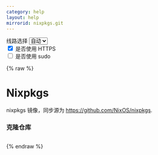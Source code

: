 ```yaml
---
category: help
layout: help
mirrorid: nixpkgs.git
---
```


<!-- 本 markdown 从 tuna/mirrorz-help-ng 自动生成，如需修改请参阅该仓库 -->

<style>.z-help tmpl { display: none }</style>

<div class="z-wrap">
    <form class="z-form z-global" onchange="form_update(null)" onsubmit="return false">
        <div>
            <label for="e0a5cecb">线路选择</label>
            <select id="e0a5cecb" name="host">
                <option selected="selected" value="{{ site.url }}">自动</option>
                <option value="{{ site.urlv4 }}">IPv4</option>
                <option value="{{ site.urlv6 }}">IPv6</option>
            </select>
        </div>
        <div>
            <input id="144d763c" name="_scheme" type="checkbox" checked>
            <label for="144d763c">是否使用 HTTPS</label>
        </div>
        <div>
            <input id="4659e7da" name="_sudo" type="checkbox">
            <label for="4659e7da">是否使用 sudo</label>
        </div>
    </form>
</div>
{% raw %}
<div class="z-help"><h1>Nixpkgs</h1>
<p>nixpkgs 镜像，同步源为 <a href="https://github.com/NixOS/nixpkgs">https://github.com/NixOS/nixpkgs</a>.</p>
<h3>克隆仓库</h3>
<div class="z-wrap"><form class="z-form" onchange="form_update(event)" onsubmit="return false"></form><pre class="z-code"></pre></div><tmpl z-lang="bash">
git clone {{endpoint}}/
</tmpl><script id="z-config" type="application/x-mirrorz-help">eyJfIjogIk5peHBrZ3MiLCAiYmxvY2siOiBbIm5peHBrZ3MuZ2l0Il0sICJpbnB1dCI6IHt9LCAibmFtZSI6ICJuaXhwa2dzLmdpdCJ9</script>
</div>

{% endraw %}

<script src="/static/js/mustache.min.js?{{ site.data['hash'] }}"></script>
<script src="/static/js/zdocs.js?{{ site.data['hash'] }}"></script>
